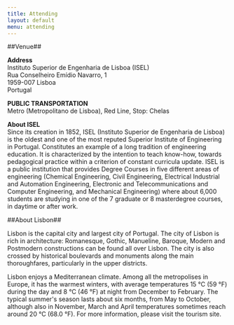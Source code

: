 ```yaml
---
title: Attending
layout: default
menu: attending
---
```


##<a name="attending-venue">Venue</a>##

**Address**  
Instituto Superior de Engenharia de Lisboa (ISEL)  
Rua Conselheiro Emídio Navarro, 1  
1959-007 Lisboa  
Portugal

**PUBLIC TRANSPORTATION**  
Metro (Metropolitano de Lisboa), Red Line, Stop: Chelas

**About ISEL**  
Since its creation in 1852, ISEL (Instituto Superior de Engenharia de Lisboa) is 
the oldest and one of the most reputed Superior Institute of Engineering in 
Portugal. 
Constitutes an example of a long tradition of engineering education. 
It is characterized by the intention to teach know-how, towards pedagogical 
practice within a criterion of constant curricula update. ISEL is a public 
institution that provides Degree Courses in five different areas of engineering 
(Chemical Engineering, Civil Engineering, Electrical Industrial and Automation 
Engineering, Electronic and Telecommunications and Computer Engineering, and 
Mechanical Engineering) where about 6,000 students are studying in one of the 7 
graduate or 8 masterdegree courses, in daytime or after work.


##<a name="attending-about-lisbon">About Lisbon</a>##

Lisbon is the capital city and largest city of Portugal. The city of Lisbon is 
rich in architecture: Romanesque, Gothic, Manueline, Baroque, Modern and 
Postmodern constructions can be found all over Lisbon. The city is also crossed 
by historical boulevards and monuments along the main thoroughfares, particularly 
in the upper districts.

Lisbon enjoys a Mediterranean climate. Among all the metropolises in Europe, it 
has the warmest winters, with average temperatures 15 °C (59 °F) during the day 
and 8 °C (46 °F) at night from December to February. The typical summer's season 
lasts about six months, from May to October, although also in November, March and 
April temperatures sometimes reach around 20 °C (68.0 °F). For more information, 
please visit the tourism site.

